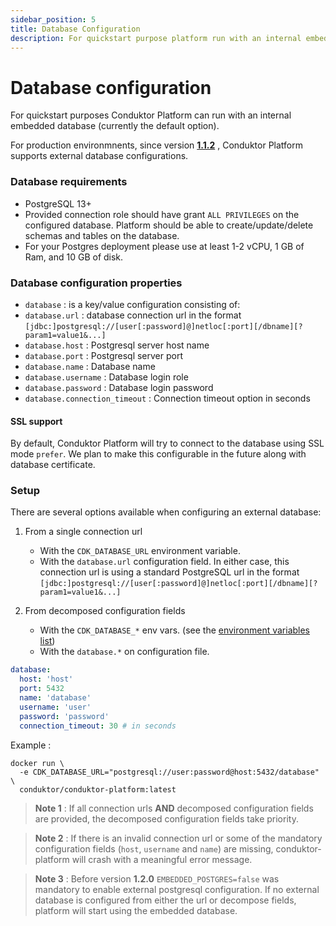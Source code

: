 ```yaml
---
sidebar_position: 5
title: Database Configuration
description: For quickstart purpose platform run with an internal embedded database (default).
---
```


# Database configuration

For quickstart purposes Conduktor Platform can run with an internal embedded database (currently the default option).

For production environmnents, since version [**1.1.2**](https://github.com/conduktor/conduktor-platform/blob/main/CHANGELOG.md#112-2022-10-20) , Conduktor Platform supports external database configurations.

### Database requirements

- PostgreSQL 13+
- Provided connection role should have grant `ALL PRIVILEGES` on the configured database. Platform should be able to create/update/delete schemas and tables on the database.
- For your Postgres deployment please use at least 1-2 vCPU, 1 GB of Ram, and 10 GB of disk.

### Database configuration properties

- `database` : is a key/value configuration consisting of:
- `database.url` : database connection url in the format `[jdbc:]postgresql://[user[:password]@]netloc[:port][/dbname][?param1=value1&...]`
- `database.host` : Postgresql server host name
- `database.port` : Postgresql server port
- `database.name` : Database name
- `database.username` : Database login role
- `database.password` : Database login password
- `database.connection_timeout` : Connection timeout option in seconds

#### SSL support

By default, Conduktor Platform will try to connect to the database using SSL mode `prefer`. 
We plan to make this configurable in the future along with database certificate.

### Setup

There are several options available when configuring an external database:

1. From a single connection url

   - With the `CDK_DATABASE_URL` environment variable.
   - With the `database.url` configuration field.
     In either case, this connection url is using a standard PostgreSQL url in the format `[jdbc:]postgresql://[user[:password]@]netloc[:port][/dbname][?param1=value1&...]`

2. From decomposed configuration fields
   - With the `CDK_DATABASE_*` env vars. (see the [environment variables list](#configuration-using-environment-variables))
   - With the `database.*` on configuration file.

```yaml
database:
  host: 'host'
  port: 5432
  name: 'database'
  username: 'user'
  password: 'password'
  connection_timeout: 30 # in seconds
```

Example :

```shell
docker run \
  -e CDK_DATABASE_URL="postgresql://user:password@host:5432/database" \
  conduktor/conduktor-platform:latest
```

> **Note 1** : If all connection urls **AND** decomposed configuration fields are provided, the decomposed configuration fields take priority.

> **Note 2** : If there is an invalid connection url or some of the mandatory configuration fields (`host`, `username` and `name`) are missing, conduktor-platform will crash with a meaningful error message.

> **Note 3** : Before version **1.2.0** `EMBEDDED_POSTGRES=false` was mandatory to enable external postgresql configuration. If no external database is configured from either the url or decompose fields, platform will start using the embedded database.
